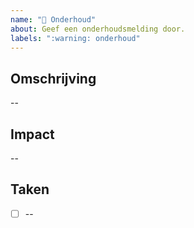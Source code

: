 ```yaml
---
name: "🚧 Onderhoud"
about: Geef een onderhoudsmelding door.
labels: ":warning: onderhoud"
---
```


## Omschrijving

--

## Impact

--

## Taken

- [ ] --
